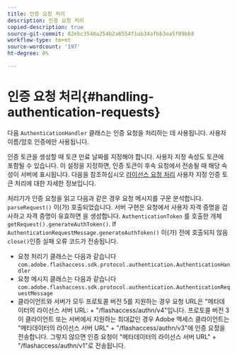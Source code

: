 ```yaml
---
title: 인증 요청 처리
description: 인증 요청 처리
copied-description: true
source-git-commit: 02ebc3548a254b2a6554f1ab34afbb3ea5f09bb8
workflow-type: tm+mt
source-wordcount: '197'
ht-degree: 0%

---
```


# 인증 요청 처리{#handling-authentication-requests}

다음 `AuthenticationHandler` 클래스는 인증 요청을 처리하는 데 사용됩니다. 사용자 이름/암호 인증에만 사용됩니다.

인증 토큰을 생성할 때 토큰 만료 날짜를 지정해야 합니다. 사용자 지정 속성도 토큰에 포함될 수 있습니다. 이 설정을 지정하면, 인증 토큰이 후속 요청에서 전송될 때 해당 속성이 서버에 표시됩니다. 다음을 참조하십시오 [라이선스 요청 처리](../../aaxs-protecting-content/content-implementing-the-license-server/content-handling-license-reqs/content-handling-license-reqs.md) 사용자 지정 인증 토큰 처리에 대한 자세한 정보입니다.

처리기가 인증 요청을 읽고 다음과 같은 경우 요청 메시지를 구문 분석합니다. `parseRequest()` 이(가) 호출되었습니다. 서버 구현은 요청에서 사용자 자격 증명을 검사하고 자격 증명이 유효하면 을 생성합니다. `AuthenticationToken` 를 호출한 개체 `getRequest().generateAuthToken()`. If `AuthenticationRequestMessage.generateAuthToken()` 이(가) 전에 호출되지 않음 `close()`인증 실패 오류 코드가 전송됩니다.

* 요청 처리기 클래스는 다음과 같습니다 `com.adobe.flashaccess.sdk.protocol.authentication.AuthenticationHandler`
* 요청 메시지 클래스는 다음과 같습니다 `com.adobe.flashaccess.sdk.protocol.authentication.AuthenticationRequestMessage`
* 클라이언트와 서버가 모두 프로토콜 버전 5를 지원하는 경우 요청 URL은 &quot;메타데이터의 라이선스 서버 URL: + &quot;/flashaccess/authn/v4&quot;입니다. 프로토콜 버전 3이 클라이언트 또는 서버에서 지원하는 최대값인 경우 Adobe 액세스 클라이언트는 &quot;메타데이터의 라이선스 서버 URL&quot; + &quot;/flashaccess/authn/v3&quot;에 인증 요청을 전송합니다. 그렇지 않으면 인증 요청이 &quot;메타데이터의 라이선스 서버 URL&quot; + &quot;/flashaccess/authn/v1&quot;로 전송됩니다.
